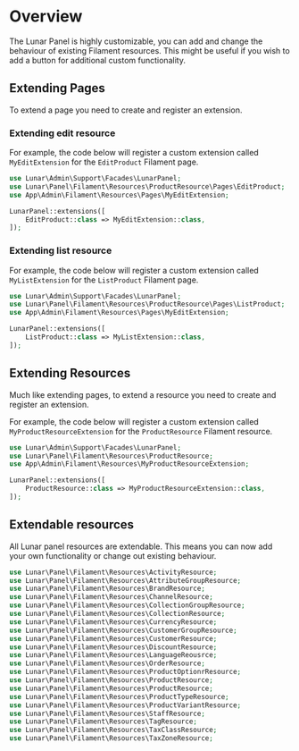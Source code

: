 
# Overview

The Lunar Panel is highly customizable, you can add and change the behaviour of existing Filament resources. This might be useful if you wish to add a button for
additional custom functionality. 

##  Extending Pages

To extend a page you need to create and register an extension.

### Extending edit resource

For example, the code below will register a custom extension called `MyEditExtension` for the `EditProduct` Filament page.

```php
use Lunar\Admin\Support\Facades\LunarPanel;
use Lunar\Panel\Filament\Resources\ProductResource\Pages\EditProduct;
use App\Admin\Filament\Resources\Pages\MyEditExtension;

LunarPanel::extensions([
    EditProduct::class => MyEditExtension::class,
]);
```

### Extending list resource

For example, the code below will register a custom extension called `MyListExtension` for the `ListProduct` Filament page.

```php
use Lunar\Admin\Support\Facades\LunarPanel;
use Lunar\Panel\Filament\Resources\ProductResource\Pages\ListProduct;
use App\Admin\Filament\Resources\Pages\MyEditExtension;

LunarPanel::extensions([
    ListProduct::class => MyListExtension::class,
]);

```

##  Extending Resources
Much like extending pages, to extend a resource you need to create and register an extension.

For example, the code below will register a custom extension called `MyProductResourceExtension` for the `ProductResource` Filament resource.

```php
use Lunar\Admin\Support\Facades\LunarPanel;
use Lunar\Panel\Filament\Resources\ProductResource;
use App\Admin\Filament\Resources\MyProductResourceExtension;

LunarPanel::extensions([
    ProductResource::class => MyProductResourceExtension::class,
]);

```

## Extendable resources

All Lunar panel resources are extendable. This means you can now add your own functionality or change out existing behaviour.

```php
use Lunar\Panel\Filament\Resources\ActivityResource;
use Lunar\Panel\Filament\Resources\AttributeGroupResource;
use Lunar\Panel\Filament\Resources\BrandResource;
use Lunar\Panel\Filament\Resources\ChannelResource;
use Lunar\Panel\Filament\Resources\CollectionGroupResource;
use Lunar\Panel\Filament\Resources\CollectionResource;
use Lunar\Panel\Filament\Resources\CurrencyResource;
use Lunar\Panel\Filament\Resources\CustomerGroupResource;
use Lunar\Panel\Filament\Resources\CustomerResource;
use Lunar\Panel\Filament\Resources\DiscountResource;
use Lunar\Panel\Filament\Resources\LanguageReousrce;
use Lunar\Panel\Filament\Resources\OrderResource;
use Lunar\Panel\Filament\Resources\ProductOptionrResource;
use Lunar\Panel\Filament\Resources\ProductResource;
use Lunar\Panel\Filament\Resources\ProductResource;
use Lunar\Panel\Filament\Resources\ProductTypeResource;
use Lunar\Panel\Filament\Resources\ProductVariantResource;
use Lunar\Panel\Filament\Resources\StaffResource;
use Lunar\Panel\Filament\Resources\TagResource;
use Lunar\Panel\Filament\Resources\TaxClassResource;
use Lunar\Panel\Filament\Resources\TaxZoneResource;
```
